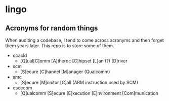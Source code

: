 # lingo
## Acronyms for random things

When auditing a codebase, I tend to come across acronyms and then forget them years later.  This repo is to store some of them.

- qcacld
  - [Q]ual[C]omm [A]theroc [C]hipset [L]an (?) [D]river
- scm
  - [S]ecure [C]hannel [M]anager (Qualcomm)
- smc
  - [S]ecure [M]onitor [C]all (ARM instruction used by SCM)
- qseecom
  - [Q]ualcomm [S]ecure [E]xecution [E]nvironment [Com]munication

